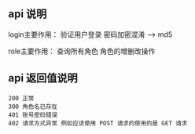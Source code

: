 ## api 说明
login主要作用：
    验证用户登录
    密码加密混淆 --> md5
    
role主要作用：
    查询所有角色
    角色的增删改操作
    

## api 返回值说明
```
200 正常
300 角色名已存在
401 账号密码错误
402 请求方式异常 例如应该使用 POST 请求的使用的是 GET 请求

```
